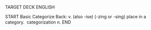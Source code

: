 TARGET DECK
ENGLISH

START
Basic
Categorize
Back: v. (also -ise) (-zing or -sing) place in a category.  categorization n.
END
